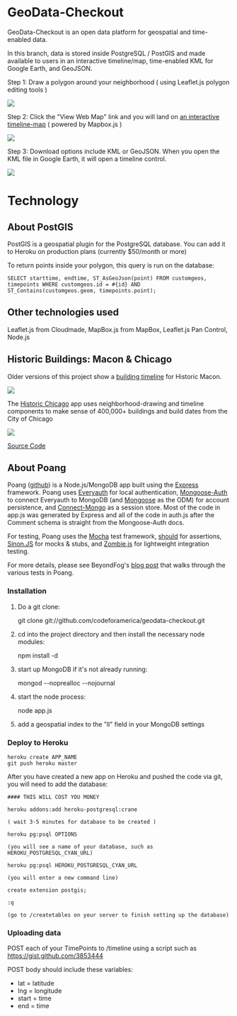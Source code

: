 # GeoData-Checkout

GeoData-Checkout is an open data platform for geospatial and time-enabled data.

In this branch, data is stored inside PostgreSQL / PostGIS and made available to users in an interactive timeline/map, time-enabled KML for Google Earth, and GeoJSON.

Step 1: Draw a polygon around your neighborhood ( using Leaflet.js polygon editing tools )

<img src="http://i.imgur.com/U9uW5.png"/>

Step 2: Click the "View Web Map" link and you will land on <a href="http://maconmaps.herokuapp.com/timeline?customgeo=50789e4994661b0200000051">an interactive timeline-map</a> ( powered by Mapbox.js )

<img src="http://codeforamerica.org/wp-content/uploads/2012/09/Screen-Shot-2012-09-24-at-3.54.11-PM.png"/>

Step 3: Download options include KML or GeoJSON. When you open the KML file in Google Earth, it will open a timeline control.

<img src="http://i.imgur.com/AZ0Au.png"/>

# Technology

## About PostGIS

PostGIS is a geospatial plugin for the PostgreSQL database. You can add it to Heroku on production plans (currently $50/month or more)

To return points inside your polygon, this query is run on the database:

    SELECT starttime, endtime, ST_AsGeoJson(point) FROM customgeos, timepoints WHERE customgeos.id = #{id} AND ST_Contains(customgeos.geom, timepoints.point);

## Other technologies used

Leaflet.js from Cloudmade, MapBox.js from MapBox, Leaflet.js Pan Control, Node.js

## Historic Buildings: Macon & Chicago

Older versions of this project show a <a href="http://historic-macon.herokuapp.com/timeline?customgeo=5080a0bf5766800200000346">building timeline</a> for Historic Macon.

<img src="http://i.imgur.com/hayao.png"/>

The <a href="http://historicchicago.heroku.com">Historic Chicago</a> app uses neighborhood-drawing and timeline components to make sense of 400,000+ buildings and build dates from the City of Chicago

<img src="http://i.imgur.com/S50kw.png"/>

<a href="https://github.com/mapmeld/HistoricMaconMap">Source Code</a>


## About Poang

Poang ([github](https://github.com/BeyondFog/Poang)) is a Node.js/MongoDB app built using the [Express](http://expressjs.com/) framework. Poang uses [Everyauth](http://everyauth.com/) for local authentication, [Mongoose-Auth](https://github.com/bnoguchi/mongoose-auth) to connect Everyauth to MongoDB (and [Mongoose](http://mongoosejs.com/) as the ODM) for account persistence, and [Connect-Mongo](https://github.com/kcbanner/connect-mongo) as a session store. Most of the code in app.js was generated by Express and all of the code in auth.js after the Comment schema is straight from the Mongoose-Auth docs.

For testing, Poang uses the [Mocha](http://visionmedia.github.com/mocha/) test framework, [should](https://github.com/visionmedia/should.js) for assertions, [Sinon.JS](http://sinonjs.org/) for mocks & stubs, and [Zombie.js](http://zombie.labnotes.org/) for lightweight integration testing.

For more details, please see BeyondFog's [blog post](http://blog.beyondfog.com/?p=222) that walks through the various tests in Poang.

### Installation
 
1) Do a git clone:

    git clone git://github.com/codeforamerica/geodata-checkout.git
    
2) cd into the project directory and then install the necessary node modules:

    npm install -d

3) start up MongoDB if it's not already running:
  
    mongod --noprealloc --nojournal
    
4) start the node process:

    node app.js

5) add a geospatial index to the "ll" field in your MongoDB settings

### Deploy to Heroku

    heroku create APP_NAME
    git push heroku master

After you have created a new app on Heroku and pushed the code via git, you will need to add the database:

    #### THIS WILL COST YOU MONEY
    
    heroku addons:add heroku-postgresql:crane
    
    ( wait 3-5 minutes for database to be created )
    
    heroku pg:psql OPTIONS
    
    (you will see a name of your database, such as HEROKU_POSTGRESQL_CYAN_URL)
    
    heroku pg:psql HEROKU_POSTGRESQL_CYAN_URL
    
    (you will enter a new command line)
    
    create extension postgis;
    
    :q
    
    (go to /createtables on your server to finish setting up the database)


### Uploading data

POST each of your TimePoints to /timeline using a script such as https://gist.github.com/3853444

POST body should include these variables:

* lat = latitude
* lng = longitude
* start = time
* end = time